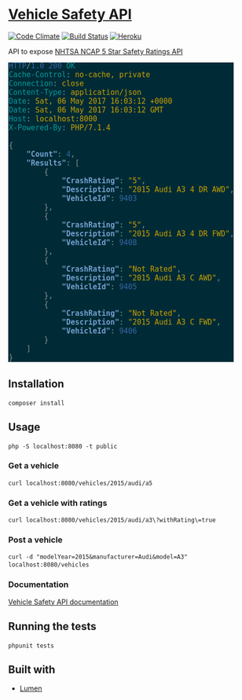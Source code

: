 # [Vehicle Safety API](https://vehicle-safety-api.herokuapp.com/)
[![Code Climate](https://codeclimate.com/github/GuidoBR/nhtsa-wrapper-api.png)](https://codeclimate.com/github/GuidoBR/nhtsa-wrapper-api)
[![Build Status](https://travis-ci.org/GuidoBR/nhtsa-wrapper-api.svg?branch=master)](https://travis-ci.org/GuidoBR/nhtsa-wrapper-api)
[![Heroku](https://heroku-badge.herokuapp.com/?app=vehicle-safety-api)](https://vehicle-safety-api.herokuapp.com/)

API to expose [NHTSA NCAP 5 Star Safety Ratings API](https://one.nhtsa.gov/webapi/Default.aspx?SafetyRatings/API/5)

![](nhtsa.png)

## Installation

```
composer install
```

## Usage
```
php -S localhost:8080 -t public
```

### Get a vehicle

```
curl localhost:8080/vehicles/2015/audi/a5
```

### Get a vehicle with ratings
```
curl localhost:8080/vehicles/2015/audi/a3\?withRating\=true
```

### Post a vehicle

```
curl -d "modelYear=2015&manufacturer=Audi&model=A3" localhost:8080/vehicles
```

### Documentation

[Vehicle Safety API documentation](http://docs.vehiclesafetyapi.apiary.io)


## Running the tests

```
phpunit tests
```

## Built with

- [Lumen](https://lumen.laravel.com/)
